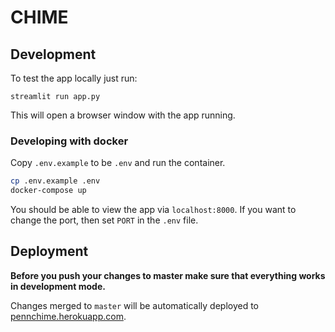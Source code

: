 # CHIME

## Development
To test the app locally just run:

`streamlit run app.py`

This will open a browser window with the app running.

### Developing with docker

Copy `.env.example` to be `.env` and run the container.

```bash
cp .env.example .env
docker-compose up
```

You should be able to view the app via `localhost:8000`. If you want to change the
port, then set `PORT` in the `.env` file.

## Deployment
**Before you push your changes to master make sure that everything works in development mode.**

Changes merged to `master` will be automatically deployed to [pennchime.herokuapp.com](https://pennchime.herokuapp.com/).
